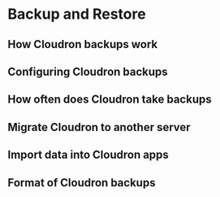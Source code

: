 # Backup and Restore

## How Cloudron backups work

## Configuring Cloudron backups

## How often does Cloudron take backups

## Migrate Cloudron to another server

## Import data into Cloudron apps

## Format of Cloudron backups

